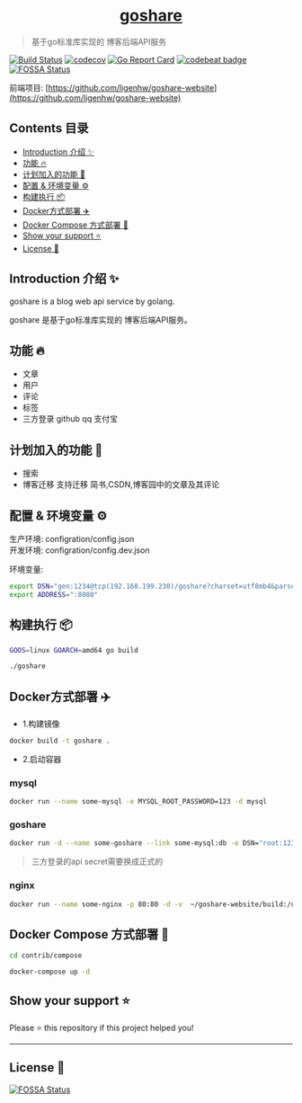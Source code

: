 <h1 align="center"><a href="https://www.bestlang.cn" target="_blank">goshare</a></h1>

> 基于go标准库实现的 博客后端API服务

[![Build Status](https://travis-ci.org/ligenhw/goshare.svg?branch=master)](https://travis-ci.org/ligenhw/goshare)
[![codecov](https://codecov.io/gh/ligenhw/goshare/branch/master/graph/badge.svg)](https://codecov.io/gh/ligenhw/goshare)
[![Go Report Card](https://goreportcard.com/badge/github.com/ligenhw/goshare)](https://goreportcard.com/report/github.com/ligenhw/goshare)
[![codebeat badge](https://codebeat.co/badges/ea8dd5a0-964f-4f34-8cae-c870629da46d)](https://codebeat.co/projects/github-com-ligenhw-goshare-master)
[![FOSSA Status](https://app.fossa.io/api/projects/git%2Bgithub.com%2Fligenhw%2Fgoshare.svg?type=shield)](https://app.fossa.io/projects/git%2Bgithub.com%2Fligenhw%2Fgoshare?ref=badge_shield)

前端项目: [https://github.com/ligenhw/goshare-website](https://github.com/ligenhw/goshare-website)


## Contents 目录

- [Introduction 介绍 ✨](#introduction-介绍-)
- [功能 🔥](#功能-)
- [计划加入的功能 🎉](#计划加入的功能-)
- [配置 & 环境变量️️ ️⚙️](#配置--环境变量️️-️️)
- [构建执行 📦](#构建执行-)
- [Docker方式部署 ✈️](#docker方式部署-️)
- [Docker Compose 方式部署 🚀](#docker-compose-方式部署-)
- [Show your support ⭐️](#Show-your-support-)
- [License 📝](#License-)

## Introduction 介绍 ✨

goshare is a blog web api service by golang.

goshare 是基于go标准库实现的 博客后端API服务。


## 功能 🔥

* 文章
* 用户
* 评论
* 标签
* 三方登录 github qq 支付宝

## 计划加入的功能 🎉

* 搜索
* 博客迁移
  支持迁移 简书,CSDN,博客园中的文章及其评论


## 配置 & 环境变量️️ ️⚙️

生产环境: configration/config.json  
开发环境: configration/config.dev.json 

环境变量:

```bash
export DSN="gen:1234@tcp(192.168.199.230)/goshare?charset=utf8mb4&parseTime=true"
export ADDRESS=":8080"
```

## 构建执行 📦

```bash
GOOS=linux GOARCH=amd64 go build

./goshare
```

## Docker方式部署 ✈️

* 1.构建镜像
```bash
docker build -t goshare .
```

* 2.启动容器

### mysql
```bash
docker run --name some-mysql -e MYSQL_ROOT_PASSWORD=123 -d mysql
```

### goshare
```bash
docker run -d --name some-goshare --link some-mysql:db -e DSN="root:123@tcp(db)/goshare?charset=utf8&parseTime=true" goshare
```

> 三方登录的api secret需要换成正式的

### nginx
```bash
docker run --name some-nginx -p 80:80 -d -v  ~/goshare-website/build:/usr/share/nginx/html nginx
```

## Docker Compose 方式部署 🚀

```bash
cd contrib/compose

docker-compose up -d
```

## Show your support ⭐️

Please ⭐️ this repository if this project helped you!

---

## License 📝
[![FOSSA Status](https://app.fossa.io/api/projects/git%2Bgithub.com%2Fligenhw%2Fgoshare.svg?type=large)](https://app.fossa.io/projects/git%2Bgithub.com%2Fligenhw%2Fgoshare?ref=badge_large)